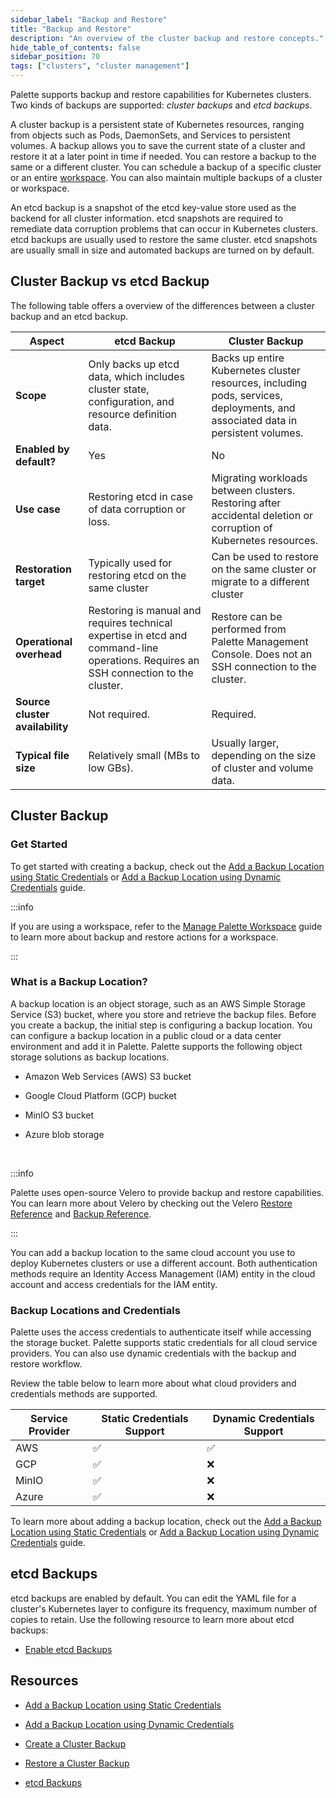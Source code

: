 ```yaml
---
sidebar_label: "Backup and Restore"
title: "Backup and Restore"
description: "An overview of the cluster backup and restore concepts."
hide_table_of_contents: false
sidebar_position: 70
tags: ["clusters", "cluster management"]
---
```


Palette supports backup and restore capabilities for Kubernetes clusters. Two kinds of backups are supported: _cluster
backups_ and _etcd backups_.

A cluster backup is a persistent state of Kubernetes resources, ranging from objects such as Pods, DaemonSets, and
Services to persistent volumes. A backup allows you to save the current state of a cluster and restore it at a later
point in time if needed. You can restore a backup to the same or a different cluster. You can schedule a backup of a
specific cluster or an entire [workspace](../../../workspace/workspace.md). You can also maintain multiple backups of a
cluster or workspace.

An etcd backup is a snapshot of the etcd key-value store used as the backend for all cluster information. etcd snapshots
are required to remediate data corruption problems that can occur in Kubernetes clusters. etcd backups are usually used
to restore the same cluster. etcd snapshots are usually small in size and automated backups are turned on by default.

## Cluster Backup vs etcd Backup

The following table offers a overview of the differences between a cluster backup and an etcd backup.

| Aspect                          | etcd Backup                                                                                                                          | Cluster Backup                                                                                                                  |
| ------------------------------- | ------------------------------------------------------------------------------------------------------------------------------------ | ------------------------------------------------------------------------------------------------------------------------------- |
| **Scope**                       | Only backs up etcd data, which includes cluster state, configuration, and resource definition data.                                  | Backs up entire Kubernetes cluster resources, including pods, services, deployments, and associated data in persistent volumes. |
| **Enabled by default?**         | Yes                                                                                                                                  | No                                                                                                                              |
| **Use case**                    | Restoring etcd in case of data corruption or loss.                                                                                   | Migrating workloads between clusters. Restoring after accidental deletion or corruption of Kubernetes resources.                |
| **Restoration target**          | Typically used for restoring etcd on the same cluster                                                                                | Can be used to restore on the same cluster or migrate to a different cluster                                                    |
| **Operational overhead**        | Restoring is manual and requires technical expertise in etcd and command-line operations. Requires an SSH connection to the cluster. | Restore can be performed from Palette Management Console. Does not an SSH connection to the cluster.                            |
| **Source cluster availability** | Not required.                                                                                                                        | Required.                                                                                                                       |
| **Typical file size**           | Relatively small (MBs to low GBs).                                                                                                   | Usually larger, depending on the size of cluster and volume data.                                                               |

## Cluster Backup

### Get Started

To get started with creating a backup, check out the
[Add a Backup Location using Static Credentials](add-backup-location-static.md) or
[Add a Backup Location using Dynamic Credentials](add-backup-location-dynamic.md) guide.

:::info

If you are using a workspace, refer to the [Manage Palette Workspace](../../../workspace/workload-features.md) guide to
learn more about backup and restore actions for a workspace.

:::

### What is a Backup Location?

A backup location is an object storage, such as an AWS Simple Storage Service (S3) bucket, where you store and retrieve
the backup files. Before you create a backup, the initial step is configuring a backup location. You can configure a
backup location in a public cloud or a data center environment and add it in Palette. Palette supports the following
object storage solutions as backup locations.

- Amazon Web Services (AWS) S3 bucket

- Google Cloud Platform (GCP) bucket

- MinIO S3 bucket

- Azure blob storage

<br />

:::info

Palette uses open-source Velero to provide backup and restore capabilities. You can learn more about Velero by checking
out the Velero [Restore Reference](https://velero.io/docs/main/restore-reference/) and
[Backup Reference](https://velero.io/docs/main/backup-reference/).

:::

You can add a backup location to the same cloud account you use to deploy Kubernetes clusters or use a different
account. Both authentication methods require an Identity Access Management (IAM) entity in the cloud account and access
credentials for the IAM entity.

### Backup Locations and Credentials

Palette uses the access credentials to authenticate itself while accessing the storage bucket. Palette supports static
credentials for all cloud service providers. You can also use dynamic credentials with the backup and restore workflow.

Review the table below to learn more about what cloud providers and credentials methods are supported.

| **Service Provider** | **Static Credentials Support** | **Dynamic Credentials Support** |
| -------------------- | ------------------------------ | ------------------------------- |
| AWS                  | ✅                             | ✅                              |
| GCP                  | ✅                             | ❌                              |
| MinIO                | ✅                             | ❌                              |
| Azure                | ✅                             | ❌                              |

To learn more about adding a backup location, check out the
[Add a Backup Location using Static Credentials](/clusters/cluster-management/backup-restore/add-backup-location-static)
or
[Add a Backup Location using Dynamic Credentials](/clusters/cluster-management/backup-restore/add-backup-location-dynamic)
guide.

## etcd Backups

etcd backups are enabled by default. You can edit the YAML file for a cluster's Kubernetes layer to configure its
frequency, maximum number of copies to retain. Use the following resource to learn more about etcd backups:

- [Enable etcd Backups](./enable-etcd-backup.md)

## Resources

- [Add a Backup Location using Static Credentials](add-backup-location-static.md)

- [Add a Backup Location using Dynamic Credentials](add-backup-location-dynamic.md)

- [Create a Cluster Backup](create-cluster-backup.md)

- [Restore a Cluster Backup](restore-cluster-backup.md)

- [etcd Backups](./enable-etcd-backup.md)
